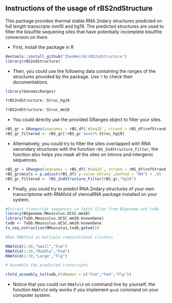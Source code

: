 
<!-- README.md is generated from README.Rmd. Please edit that file -->
Instructions of the usage of rBS2ndStructure
--------------------------------------------

This package provides thermal stable RNA 2ndary structures predicted on full length transcripts mm10 and hg19. The predicted structures are used to filter the bisulfite sequening sites that have potentially incomplete bisulfite conversion on them.

-   First, install the package in R

``` r
devtools::install_github("ZhenWei10/rBS2ndStructure")
library(rBS2ndStructure)
```

-   Then, you could use the following data containing the ranges of the structures provided by the package. Use `?` to check their documentations.

``` r
library(GenomicRanges)

?rBS2ndStructure::Struc_hg19

?rBS2ndStructure::Struc_mm10
```

-   You could directly use the provided GRanges object to filter your sites.

``` r
rBS_gr = GRanges(seqnames = rBS_df$`#SeqID`, strand = rBS_df$refStrand, ranges = IRanges(start = rBS_df$refPos, width = 1))
rBS_gr_filtered <- rBS_gr[!rBS_gr %over% Struc_hg19]
```

-   Alternatively, you could try to filter the sites overlapped with RNA secondary structures with the function `rBS_2ndStructure_Filter`, the function also helps you mask all the sites on introns and intergenic sequences.

``` r
rBS_gr = GRanges(seqnames = rBS_df$`#SeqID`, strand = rBS_df$refStrand, ranges = IRanges(start = rBS_df$refPos, width = 1))
rBS_gr$mcols = p.adjust(rBS_df$`p-value_mState`,method = "BH") < .05
rBS_gr_filtered <- rBS_2ndStructure_Filter(rBS_gr,"hg19")
```

-   Finally, you could try to predict RNA 2ndary structures of your own transcriptome with RNAfold of viennaRNA package installed on your system.

``` r
#Extract transcript sequences in fasta files from BSgenome and txdb
library(BSgenome.Mmusculus.UCSC.mm10)
library(TxDb.Mmusculus.UCSC.mm10.knownGene)
txdb <- TxDb.Mmusculus.UCSC.mm10.knownGene
tx_seq_extraction(MMusculus,txdb,getwd()) 

#Run RNAfold in multiple computational clusters 

RNAfold(1:30,"Small","Fsm") 
RNAfold(1:30,"Middle","Fmd") 
RNAfold(1:30,"Large","Flg") 

# Assemble the predicted transcripts

rfold_assembly_tx(txdb,RfdNames = c("Fsm","Fmd","Flg"))
```

-   Notice that you could run `RNAfold` on command line by yourself, the function `RNAfold` only works if you implement `qsub` command on your computer system.
